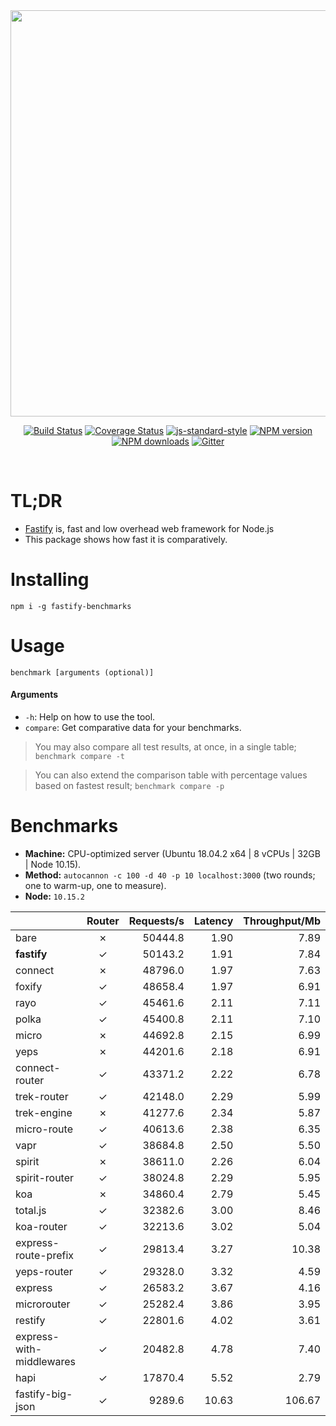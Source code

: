 <div align="center">
<img src="https://github.com/fastify/graphics/raw/master/full-logo.png" width="650" height="auto"/>
</div>

<div align="center">

[![Build Status](https://travis-ci.org/fastify/fastify.svg?branch=master)](https://travis-ci.org/fastify/fastify)
[![Coverage Status](https://coveralls.io/repos/github/fastify/fastify/badge.svg?branch=master)](https://coveralls.io/github/fastify/fastify?branch=master)
[![js-standard-style](https://img.shields.io/badge/code%20style-standard-brightgreen.svg?style=flat)](http://standardjs.com/)
[![NPM version](https://img.shields.io/npm/v/fastify.svg?style=flat)](https://www.npmjs.com/package/fastify)
[![NPM downloads](https://img.shields.io/npm/dm/fastify.svg?style=flat)](https://www.npmjs.com/package/fastify) [![Gitter](https://badges.gitter.im/gitterHQ/gitter.svg)](https://gitter.im/fastify)
</div>
<br />

# TL;DR

* [Fastify](https://github.com/fastify/fastify) is, fast and low overhead web framework for Node.js
* This package shows how fast it is comparatively.

# Installing

```
npm i -g fastify-benchmarks
```

# Usage

```
benchmark [arguments (optional)]
```

#### Arguments

* `-h`: Help on how to use the tool.
* `compare`: Get comparative data for your benchmarks.

> You may also compare all test results, at once, in a single table; `benchmark compare -t`

> You can also extend the comparison table with percentage values based on fastest result; `benchmark compare -p`

# Benchmarks

* __Machine:__ CPU-optimized server (Ubuntu 18.04.2 x64 | 8 vCPUs | 32GB | Node 10.15).
* __Method:__ `autocannon -c 100 -d 40 -p 10 localhost:3000` (two rounds; one to warm-up, one to measure).
* __Node:__ `10.15.2`

|                          | Router | Requests/s | Latency | Throughput/Mb |
| :--                      | :-:    | --:        | --:     | --:           |
| bare                     | ✗      | 50444.8    | 1.90    | 7.89          |
| **fastify**              | ✓      | 50143.2    | 1.91    | 7.84          |
| connect                  | ✗      | 48796.0    | 1.97    | 7.63          |
| foxify                   | ✓      | 48658.4    | 1.97    | 6.91          |
| rayo                     | ✓      | 45461.6    | 2.11    | 7.11          |
| polka                    | ✓      | 45400.8    | 2.11    | 7.10          |
| micro                    | ✗      | 44692.8    | 2.15    | 6.99          |
| yeps                     | ✗      | 44201.6    | 2.18    | 6.91          |
| connect-router           | ✓      | 43371.2    | 2.22    | 6.78          |
| trek-router              | ✓      | 42148.0    | 2.29    | 5.99          |
| trek-engine              | ✗      | 41277.6    | 2.34    | 5.87          |
| micro-route              | ✓      | 40613.6    | 2.38    | 6.35          |
| vapr                     | ✓      | 38684.8    | 2.50    | 5.50          |
| spirit                   | ✗      | 38611.0    | 2.26    | 6.04          |
| spirit-router            | ✓      | 38024.8    | 2.29    | 5.95          |
| koa                      | ✗      | 34860.4    | 2.79    | 5.45          |
| total.js                 | ✓      | 32382.6    | 3.00    | 8.46          |
| koa-router               | ✓      | 32213.6    | 3.02    | 5.04          |
| express-route-prefix     | ✓      | 29813.4    | 3.27    | 10.38         |
| yeps-router              | ✓      | 29328.0    | 3.32    | 4.59          |
| express                  | ✓      | 26583.2    | 3.67    | 4.16          |
| microrouter              | ✓      | 25282.4    | 3.86    | 3.95          |
| restify                  | ✓      | 22801.6    | 4.02    | 3.61          |
| express-with-middlewares | ✓      | 20482.8    | 4.78    | 7.40          |
| hapi                     | ✓      | 17870.4    | 5.52    | 2.79          |
| fastify-big-json         | ✓      | 9289.6     | 10.63   | 106.67        |

